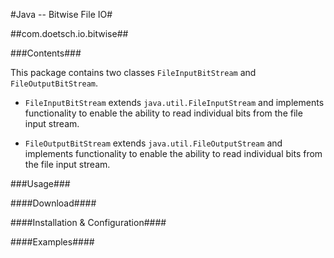 #Java -- Bitwise File IO#

##com.doetsch.io.bitwise##

###Contents###

This package contains two classes `FileInputBitStream` and `FileOutputBitStream`.

*   `FileInputBitStream` extends `java.util.FileInputStream` and implements functionality to enable the ability to read
individual bits from the file input stream.

*   `FileOutputBitStream` extends `java.util.FileOutputStream` and implements functionality to enable the ability to read individual bits from the file input stream.

###Usage###

####Download####

####Installation & Configuration####

####Examples####
